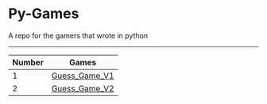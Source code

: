 # Py-Games
A repo for the gamers that wrote in python

---------------------------------------------------------------------------------------------------------
| Number  |  Games                                                                                      |
|---------|---------------------------------------------------------------------------------------------|
|    1    |[Guess_Game_V1](https://github.com/hosseinzamaninasab/Py-Games/blob/master/Guess_Game_V1.py) |
|    2    |[Guess_Game_V2](https://github.com/hosseinzamaninasab/Py-Games/blob/master/Guess_Game_V2.py) |

